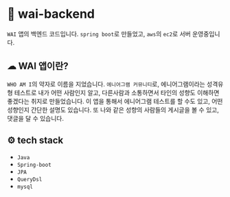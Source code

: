 # 🌈 wai-backend 
`WAI` 앱의 백엔드 코드입니다. `spring boot`로 만들었고, `aws`의 `ec2`로 서버 운영중입니다.

## ☁  WAI 앱이란?
`WHO AM I`의 약자로 이름을 지었습니다. `에니어그램 커뮤니티`로,  에니어그램이라는 성격유형 테스트로 내가 어떤 사람인지 알고, 
다른사람과 소통하면서 타인의 성향도 이해하면 좋겠다는 취지로 만들었습니다. 
 이 앱을 통해서 에니어그램 테스트를 할 수도 있고, 어떤 성향인지 간단한 설명도 있습니다. 또 나와 같은 성향의 사람들의 게시글을 볼 수 있고, 댓글을 달 수 있습니다.


## ⚙️ tech stack
- `Java`
- `Spring-boot`
- `JPA`
- `QueryDsl`
- `mysql`

[comment]: <> (<img src="https://img.shields.io/badge/HTML5-E34F26?style=flat-square&logo=HTML5&logoColor=white"/>)
[comment]: <> (<img src="https://img.shields.io/static/v1?label=&message=Java&color=blue"/>)


